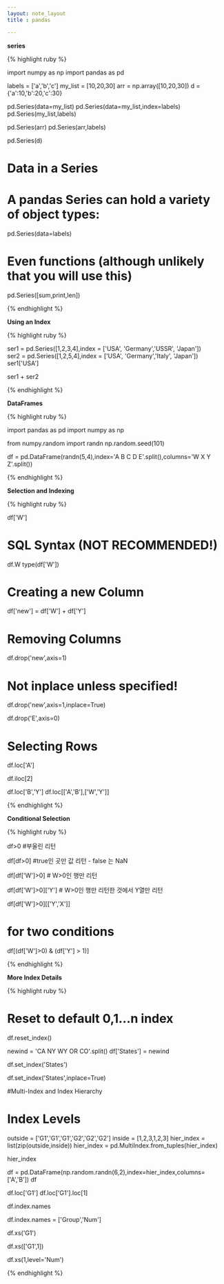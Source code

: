 ```yaml
---
layout: note_layout
title : pandas

---
```



**series**

{% highlight ruby %}

import numpy as np
import pandas as pd

labels = ['a','b','c']
my_list = [10,20,30]
arr = np.array([10,20,30])
d = {'a':10,'b':20,'c':30}


pd.Series(data=my_list)
pd.Series(data=my_list,index=labels)
pd.Series(my_list,labels)


pd.Series(arr)
pd.Series(arr,labels)

pd.Series(d)

# Data in a Series
# A pandas Series can hold a variety of object types:
pd.Series(data=labels)
# Even functions (although unlikely that you will use this)
pd.Series([sum,print,len])

{% endhighlight %}

**Using an Index**

{% highlight ruby %}

ser1 = pd.Series([1,2,3,4],index = ['USA', 'Germany','USSR', 'Japan'])              
ser2 = pd.Series([1,2,5,4],index = ['USA', 'Germany','Italy', 'Japan'])   
ser1['USA']

ser1 + ser2

{% endhighlight %}

**DataFrames**

{% highlight ruby %}

import pandas as pd
import numpy as np

from numpy.random import randn
np.random.seed(101)

df = pd.DataFrame(randn(5,4),index='A B C D E'.split(),columns='W X Y Z'.split())


{% endhighlight %}


**Selection and Indexing**

{% highlight ruby %}


df['W']
# SQL Syntax (NOT RECOMMENDED!)
df.W
type(df['W'])


# Creating a new Column
df['new'] = df['W'] + df['Y']

# Removing Columns

df.drop('new',axis=1)
# Not inplace unless specified!

df.drop('new',axis=1,inplace=True)

df.drop('E',axis=0)




# Selecting Rows

df.loc['A']

df.iloc[2]

df.loc['B','Y']
df.loc[['A','B'],['W','Y']]

{% endhighlight %}

**Conditional Selection**

{% highlight ruby %}


df>0 #부울린 리턴


df[df>0] #true인 곳만 값 리턴 - false 는 NaN


df[df['W']>0] # W>0인 행만 리턴

df[df['W']>0]['Y'] # W>0인 행만 리턴한 것에서 Y열만 리턴

df[df['W']>0][['Y','X']]

# for two conditions
df[(df['W']>0) & (df['Y'] > 1)]

{% endhighlight %}


**More Index Details**


{% highlight ruby %}

# Reset to default 0,1...n index
df.reset_index()

newind = 'CA NY WY OR CO'.split()
df['States'] = newind

df.set_index('States')

df.set_index('States',inplace=True)



#Multi-Index and Index Hierarchy


# Index Levels
outside = ['G1','G1','G1','G2','G2','G2']
inside = [1,2,3,1,2,3]
hier_index = list(zip(outside,inside))
hier_index = pd.MultiIndex.from_tuples(hier_index)

hier_index

df = pd.DataFrame(np.random.randn(6,2),index=hier_index,columns=['A','B'])
df

df.loc['G1']
df.loc['G1'].loc[1]

df.index.names

df.index.names = ['Group','Num']

df.xs('G1')

df.xs(['G1',1])

df.xs(1,level='Num')

{% endhighlight %}
